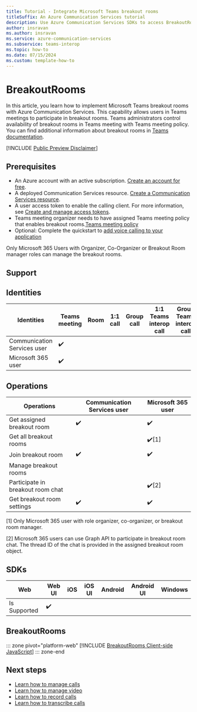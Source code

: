 ```yaml
---
title: Tutorial - Integrate Microsoft Teams breakout rooms
titleSuffix: An Azure Communication Services tutorial
description: Use Azure Communication Services SDKs to access BreakoutRooms
author: insravan
ms.author: insravan
ms.service: azure-communication-services
ms.subservice: teams-interop
ms.topic: how-to 
ms.date: 07/15/2024
ms.custom: template-how-to
---
```


# BreakoutRooms
In this article, you learn how to implement Microsoft Teams breakout rooms with Azure Communication Services. This capability allows users in Teams meetings to participate in breakout rooms. Teams administrators control availability of breakout rooms in Teams meeting with Teams meeting policy. You can find additional information about breakout rooms in [Teams documentation](https://support.microsoft.com/office/use-breakout-rooms-in-microsoft-teams-meetings-7de1f48a-da07-466c-a5ab-4ebace28e461).

[!INCLUDE [Public Preview Disclaimer](../../includes/public-preview-include-document.md)]

## Prerequisites

- An Azure account with an active subscription. [Create an account for free](https://azure.microsoft.com/free/?WT.mc_id=A261C142F). 
- A deployed Communication Services resource. [Create a Communication Services resource](../../quickstarts/create-communication-resource.md).
- A user access token to enable the calling client. For more information, see [Create and manage access tokens](../../quickstarts/identity/access-tokens.md).
- Teams meeting organizer needs to have assigned Teams meeting policy that enables breakout rooms.[Teams meeting policy]( https://learn.microsoft.com/en-us/powershell/module/teams/set-csteamsmeetingpolicy?view=teams-ps)
- Optional: Complete the quickstart to [add voice calling to your application](../../quickstarts/voice-video-calling/getting-started-with-calling.md)

Only Microsoft 365 Users with Organizer, Co-Organizer or Breakout Room manager roles can manage the breakout rooms.

## Support

## Identities

|Identities| Teams meeting | Room | 1:1 call | Group call | 1:1 Teams interop call | Group Teams interop call |
|----------------------------------------------|--------|--------|--------|---|---|---|
|Communication Services user	| ✔️	|   |   |  |	|	
|Microsoft 365 user	| ✔️	|  |  |	 |  |

## Operations
|Operations| Communication Services user | Microsoft 365 user |
|----------------------------------------------|--------|--------|
|Get assigned breakout room		| ✔️	| ✔️  |  		
|Get all breakout rooms	| 	| ✔️[1]  | 
|Join breakout room | ✔️	| ✔️ |
|Manage breakout rooms| | |
|Participate in breakout room chat | | ✔️[2]|
|Get breakout room settings|✔️ | ✔️|

[1] Only Microsoft 365 user with role organizer, co-organizer, or breakout room manager.

[2] Microsoft 365 users can use Graph API to participate in breakout room chat. The thread ID of the chat is provided in the assigned breakout room object.

## SDKs
| Web | Web UI | iOS | iOS UI | Android | Android UI | Windows |
|-------------|--------|--------|--------|----------|--------|---|
|Is Supported | ✔️|   |   |   |    |   |    |		

## BreakoutRooms
::: zone pivot="platform-web"
[!INCLUDE [BreakoutRooms Client-side JavaScript](./includes/breakoutRooms/breakoutRooms-web.md)]
::: zone-end

## Next steps
- [Learn how to manage calls](./manage-calls.md)
- [Learn how to manage video](./manage-video.md)
- [Learn how to record calls](./record-calls.md)
- [Learn how to transcribe calls](./call-transcription.md)

